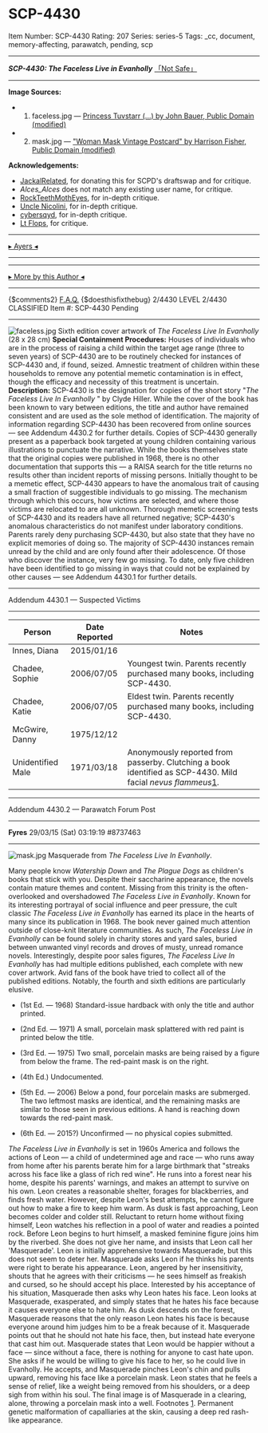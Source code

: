 # SCP-4430
Item Number: SCP-4430
Rating: 207
Series: series-5
Tags: _cc, document, memory-affecting, parawatch, pending, scp

---

**_SCP-4430: The Faceless Live in Evanholly_**
[「Not Safe」](https://www.youtube.com/watch?v=0K_xO8JltXc)
* * *
**Image Sources:**
  * 1) faceless.jpg — [Princess Tuvstarr (...) by John Bauer, Public Domain (modified)](https://commons.wikimedia.org/wiki/File:John_Bauer_-_Princess_Tuvstarr_gazing_down_into_the_dark_waters_of_the_forest_tarn._-_Google_Art_Project.jpg)
  * 2) mask.jpg — ["Woman Mask Vintage Postcard" by Harrison Fisher, Public Domain (modified)](https://www.publicdomainpictures.net/en/view-image.php?image=277571&picture=woman-mask-vintage-postcard)

**Acknowledgements:**
  * [JackalRelated](http://www.wikidot.com/user:info/jackalrelated), for donating this for SCPD's draftswap and for critique.
  * _Alces_Alces_ does not match any existing user name, for critique.
  * [RockTeethMothEyes](http://www.wikidot.com/user:info/rockteethmotheyes), for in-depth critique.
  * [Uncle Nicolini](http://www.wikidot.com/user:info/uncle-nicolini), for in-depth critique.
  * [cybersqyd](http://www.wikidot.com/user:info/cybersqyd), for in-depth critique.
  * [Lt Flops](http://www.wikidot.com/user:info/lt-flops), for critique.

* * *
[▸ Ayers ◂](http://www.scp-wiki.net/ayers-array)
* * *
* * *
[▸ More by this Author ◂](http://www.scp-wiki.net/ayers-array)
* * *
{$comments2}
[F.A.Q.](https://scp-wiki.wikidot.com/component:info-ayers)
{$doesthisfixthebug}
2/4430 LEVEL 2/4430
CLASSIFIED
Item #: SCP-4430
Pending
* * *
![faceless.jpg](https://scp-wiki.wdfiles.com/local--files/scp-4430/faceless.jpg)
Sixth edition cover artwork of _The Faceless Live In Evanholly_ (28 x 28 cm)
**Special Containment Procedures:** Houses of individuals who are in the process of raising a child within the target age range (three to seven years) of SCP-4430 are to be routinely checked for instances of SCP-4430 and, if found, seized. Amnestic treatment of children within these households to remove any potential memetic contamination is in effect, though the efficacy and necessity of this treatment is uncertain.
**Description:** SCP-4430 is the designation for copies of the short story "_The Faceless Live In Evanholly_ " by Clyde Hiller. While the cover of the book has been known to vary between editions, the title and author have remained consistent and are used as the sole method of identification. The majority of information regarding SCP-4430 has been recovered from online sources — see Addendum 4430.2 for further details.
Copies of SCP-4430 generally present as a paperback book targeted at young children containing various illustrations to punctuate the narrative. While the books themselves state that the original copies were published in 1968, there is no other documentation that supports this — a RAISA search for the title returns no results other than incident reports of missing persons.
Initially thought to be a memetic effect, SCP-4430 appears to have the anomalous trait of causing a small fraction of suggestible individuals to go missing. The mechanism through which this occurs, how victims are selected, and where those victims are relocated to are all unknown. Thorough memetic screening tests of SCP-4430 and its readers have all returned negative; SCP-4430's anomalous characteristics do not manifest under laboratory conditions.
Parents rarely deny purchasing SCP-4430, but also state that they have no explicit memories of doing so. The majority of SCP-4430 instances remain unread by the child and are only found after their adolescence. Of those who discover the instance, very few go missing. To date, only five children have been identified to go missing in ways that could not be explained by other causes — see Addendum 4430.1 for further details.  

* * *
Addendum 4430.1 — Suspected Victims
* * *
Person | Date Reported | Notes  
---|---|---  
Innes, Diana | 2015/01/16 |   
Chadee, Sophie | 2006/07/05 | Youngest twin. Parents recently purchased many books, including SCP-4430.  
Chadee, Katie | 2006/07/05 | Eldest twin. Parents recently purchased many books, including SCP-4430.  
McGwire, Danny | 1975/12/12 |   
Unidentified Male | 1971/03/18 | Anonymously reported from passerby. Clutching a book identified as SCP-4430. Mild facial _nevus flammeus_[1](javascript:;).  
* * *
Addendum 4430.2 — Parawatch Forum Post
* * *
**Fyres** 29/03/15 (Sat) 03:19:19 #8737463
* * *
![mask.jpg](https://scp-wiki.wdfiles.com/local--files/scp-4430/mask.jpg)
Masquerade from _The Faceless Live In Evanholly_.
  
  
Many people know _Watership Down_ and _The Plague Dogs_ as children's books that stick with you. Despite their saccharine appearance, the novels contain mature themes and content. Missing from this trinity is the often-overlooked and overshadowed _The Faceless Live in Evanholly_. 
Known for its interesting portrayal of social influence and peer pressure, the cult classic _The Faceless Live in Evanholly_ has earned its place in the hearts of many since its publication in 1968. The book never gained much attention outside of close-knit literature communities. As such, _The Faceless Live in Evanholly_ can be found solely in charity stores and yard sales, buried between unwanted vinyl records and droves of musty, unread romance novels.
Interestingly, despite poor sales figures, _The Faceless Live In Evanholly_ has had multiple editions published, each complete with new cover artwork. Avid fans of the book have tried to collect all of the published editions. Notably, the fourth and sixth editions are particularly elusive.
  * (1st Ed. — 1968) Standard-issue hardback with only the title and author printed.

  * (2nd Ed. — 1971) A small, porcelain mask splattered with red paint is printed below the title.

  * (3rd Ed. — 1975) Two small, porcelain masks are being raised by a figure from below the frame. The red-paint mask is on the right.

  * (4th Ed.) Undocumented.

  * (5th Ed. — 2006) Below a pond, four porcelain masks are submerged. The two leftmost masks are identical, and the remaining masks are similar to those seen in previous editions. A hand is reaching down towards the red-paint mask.

  * (6th Ed. — 2015?) Unconfirmed — no physical copies submitted.

_The Faceless Live in Evanholly_ is set in 1960s America and follows the actions of Leon — a child of undetermined age and race — who runs away from home after his parents berate him for a large birthmark that "streaks across his face like a glass of rich red wine". He runs into a forest near his home, despite his parents' warnings, and makes an attempt to survive on his own.
Leon creates a reasonable shelter, forages for blackberries, and finds fresh water. However, despite Leon's best attempts, he cannot figure out how to make a fire to keep him warm. As dusk is fast approaching, Leon becomes colder and colder still. Reluctant to return home without fixing himself, Leon watches his reflection in a pool of water and readies a pointed rock.
Before Leon begins to hurt himself, a masked feminine figure joins him by the riverbed. She does not give her name, and insists that Leon call her 'Masquerade'. Leon is initially apprehensive towards Masquerade, but this does not seem to deter her.
Masquerade asks Leon if he thinks his parents were right to berate his appearance. Leon, angered by her insensitivity, shouts that he agrees with their criticisms — he sees himself as freakish and cursed, so he should accept his place.
Interested by his acceptance of his situation, Masquerade then asks why Leon hates his face. Leon looks at Masquerade, exasperated, and simply states that he hates his face because it causes everyone else to hate him.
As dusk descends on the forest, Masquerade reasons that the only reason Leon hates his face is because everyone around him judges him to be a freak because of it. Masquerade points out that he should not hate his face, then, but instead hate everyone that cast him out.
Masquerade states that Leon would be happier without a face — since without a face, there is nothing for anyone to cast hate upon. She asks if he would be willing to give his face to her, so he could live in Evanholly. He accepts, and Masquerade pinches Leon's chin and pulls upward, removing his face like a porcelain mask. Leon states that he feels a sense of relief, like a weight being removed from his shoulders, or a deep sigh from within his soul.
The final image is of Masquerade in a clearing, alone, throwing a porcelain mask into a well.
Footnotes
[1](javascript:;). Permanent genetic malformation of capalliaries at the skin, causing a deep red rash-like appearance.